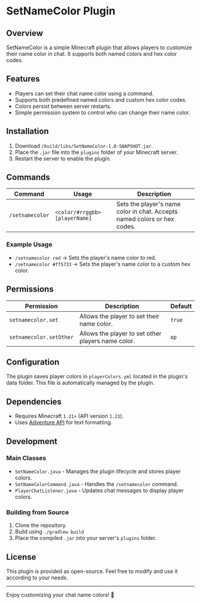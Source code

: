 # SetNameColor Plugin

## Overview

SetNameColor is a simple Minecraft plugin that allows players to customize their name color in chat. It supports both named colors and hex color codes.

## Features

- Players can set their chat name color using a command.
- Supports both predefined named colors and custom hex color codes.
- Colors persist between server restarts.
- Simple permission system to control who can change their name color.

## Installation

1. Download `/build/libs/SetNameColor-1.0-SNAPSHOT.jar`.
2. Place the `.jar` file into the `plugins` folder of your Minecraft server.
3. Restart the server to enable the plugin.

## Commands

| Command         | Usage                          | Description                                                              |
|-----------------|--------------------------------|--------------------------------------------------------------------------|
| `/setnamecolor` | `<color/#rrggbb> [playerName]` | Sets the player's name color in chat. Accepts named colors or hex codes. |

### Example Usage

- `/setnamecolor red` → Sets the player's name color to red.
- `/setnamecolor #ff5733` → Sets the player's name color to a custom hex color.

## Permissions

| Permission              | Description                                        | Default |
|-------------------------|----------------------------------------------------|---------|
| `setnamecolor.set`      | Allows the player to set their name color.         | `true`  |
| `setnamecolor.setOther` | Allows the player to set other players name color. | `op`    |

## Configuration

The plugin saves player colors in `playerColors.yml` located in the plugin's data folder. This file is automatically managed by the plugin.

## Dependencies

- Requires Minecraft `1.21+` (API version `1.21`).
- Uses [Adventure API](https://docs.adventure.kyori.net) for text formatting.

## Development

### Main Classes

- `SetNameColor.java` - Manages the plugin lifecycle and stores player colors.
- `SetNameColorCommand.java` - Handles the `/setnamecolor` command.
- `PlayerChatListener.java` - Updates chat messages to display player colors.

### Building from Source

1. Clone the repository.
2. Build using `./gradlew build`
3. Place the compiled `.jar` into your server's `plugins` folder.

## License

This plugin is provided as open-source. Feel free to modify and use it according to your needs.

---

Enjoy customizing your chat name colors! 🎨
